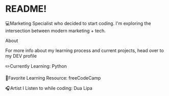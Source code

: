 # README!

💻Marketing Specialist who decided to start coding. I'm exploring the intersection between modern marketing + tech.

About


For more info about my learning process and current projects, head over to my DEV profile


✏️Currently Learning:
Python

📒Favorite Learning Resource:
freeCodeCamp

🎧Artist I Listen to while coding:
Dua Lipa
